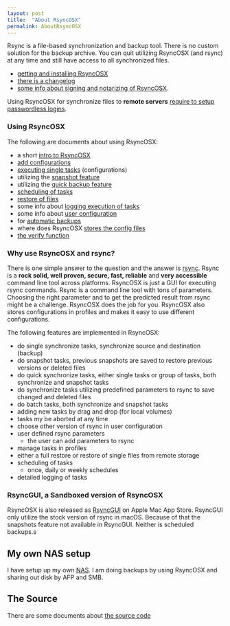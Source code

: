 ```yaml
---
layout: post
title:  "About RsyncOSX"
permalink: AboutRsyncOSX
---
```

Rsync is a file-based synchronization and backup tool. There is no custom solution for the backup archive. You can quit utilizing RsyncOSX (and rsync) at any time and still have access to all synchronized files.

 - [getting and installing RsyncOSX](/Install)
 - [there is a changelog](/Changelog)
 - [some info about signing and notarizing of RsyncOSX](/Notarized).

Using RsyncOSX for synchronize files to **remote servers** [require to setup passwordless logins](/Remotelogins).

### Using RsyncOSX

The following are documents about using RsyncOSX:
- a short [intro to RsyncOSX](/Intro)
- [add configurations](/AddConfigurations)
- [executing single tasks](/SingleTask) (configurations)
- utilizing the [snapshot feature](/Snapshots)
- utilizing the [quick backup feature](/Quickbackup)
- [scheduling of tasks](/ScheduleTasks)
- [restore of files](/Restore)
- some info about [logging execution of tasks](/Logging)
- some info about [user configuration](/UserConfiguration)
- for [automatic backups](/Automatic)
- where does RsyncOSX [stores the config files](/configfiles)
- [the verify function](/Verify)

### Why use RsyncOSX and rsync?

There is one simple answer to the question and the answer is [rsync](https://en.wikipedia.org/wiki/Rsync). Rsync is a **rock solid, well proven, secure, fast, reliable** and **very accessible** command line tool across platforms. RsyncOSX is just a GUI for executing rsync commands. Rsync is a command line tool with tons of parameters. Choosing the right parameter and to get the predicted result from rsync might be a challenge. RsyncOSX does the job for you. RsyncOSX also stores configurations in profiles and makes it easy to use different configurations.

The following features are implemented in RsyncOSX:

- do single synchronize tasks, synchronize source and destination (backup)
- do snapshot tasks, previous snapshots are saved to restore previous versions or deleted files
- do quick synchronize tasks, either single tasks or group of tasks, both synchronize and snapshot tasks
- do synchronize tasks utilizing predefined parameters to rsync to save changed and deleted files
- do batch tasks, both synchronize and snapshot tasks
- adding new tasks by drag and drop (for local volumes)
- tasks my be aborted at any time
- choose other version of rsync in user configuration
- user defined rsync parameters
  - the user can add parameters to rsync
- manage tasks in profiles
- either a full restore or restore of single files from remote storage
- scheduling of tasks
  - once, daily or weekly schedules
- detailed logging of tasks

### RsyncGUI, a Sandboxed version of RsyncOSX

RsyncOSX is also released as [RsyncGUI](https://itunes.apple.com/us/app/rsyncgui/id1449707783?l=nb&ls=1&mt=12) on Apple Mac App Store. RsyncGUI only utilize the stock version of rsync in macOS. Because of that the snapshots feature not available in RsyncGUI. Neither is scheduled backups.s

## My own NAS setup

I have setup up my own [NAS](/DIYNAS). I am doing backups by using RsyncOSX and sharing out disk by AFP and SMB.

## The Source

There are some documents about [the source code](/Source)
